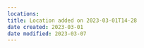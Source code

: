 ```yaml
---
locations:
title: Location added on 2023-03-01T14-28
date created: 2023-03-01
date modified: 2023-03-07
---
```


[](geo:30.240476139732174,120.12329274396325)
